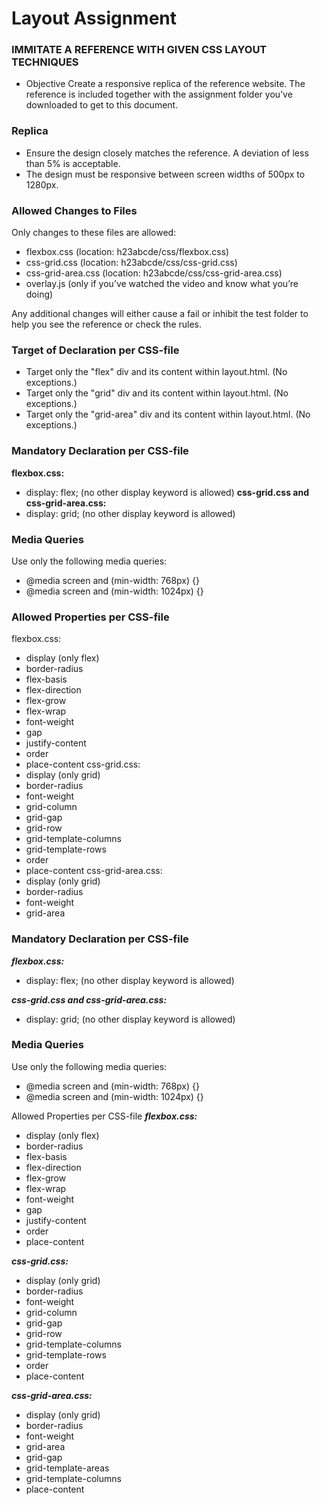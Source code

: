 # Layout Assignment
### IMMITATE A REFERENCE WITH GIVEN CSS LAYOUT TECHNIQUES

* Objective
Create a responsive replica of the reference website. The reference is included
together with the assignment folder you’ve downloaded to get to this document.

### Replica
* Ensure the design closely matches the reference. A deviation of less than 5%
is acceptable.
* The design must be responsive between screen widths of 500px to 1280px.
### Allowed Changes to Files
Only changes to these files are allowed:
* flexbox.css (location: h23abcde/css/flexbox.css)
* css-grid.css (location: h23abcde/css/css-grid.css)
* css-grid-area.css (location: h23abcde/css/css-grid-area.css)
* overlay.js (only if you’ve watched the video and know what you’re doing)

Any additional changes will either cause a fail or inhibit the test folder to help you
see the reference or check the rules.

### Target of Declaration per CSS-file
* Target only the "flex" div and its content within layout.html. (No exceptions.)
* Target only the "grid" div and its content within layout.html. (No exceptions.)
* Target only the "grid-area" div and its content within layout.html. (No
exceptions.)
### Mandatory Declaration per CSS-file
**flexbox.css:**
* display: flex; (no other display keyword is allowed)
**css-grid.css and css-grid-area.css:**
* display: grid; (no other display keyword is allowed)
### Media Queries
Use only the following media queries:
* @media screen and (min-width: 768px) {}
* @media screen and (min-width: 1024px) {}
### Allowed Properties per CSS-file
flexbox.css:
* display (only flex)
* border-radius
* flex-basis
* flex-direction
* flex-grow
* flex-wrap
* font-weight
* gap
* justify-content
* order
* place-content
css-grid.css:
* display (only grid)
* border-radius
* font-weight
* grid-column
* grid-gap
* grid-row
* grid-template-columns
* grid-template-rows
* order
* place-content
css-grid-area.css:
* display (only grid)
* border-radius
* font-weight
* grid-area
### Mandatory Declaration per CSS-file
_**flexbox.css:**_
* display: flex; (no other display keyword is allowed)
  <p></p>
_**css-grid.css and css-grid-area.css:**_
* display: grid; (no other display keyword is allowed)
### Media Queries
Use only the following media queries:
* @media screen and (min-width: 768px) {}
* @media screen and (min-width: 1024px) {}
  
Allowed Properties per CSS-file
_**flexbox.css:**_

* display (only flex)
* border-radius
* flex-basis
* flex-direction
* flex-grow
* flex-wrap
* font-weight
* gap
* justify-content
* order
* place-content
  
_**css-grid.css:**_

* display (only grid)
* border-radius
* font-weight
* grid-column
* grid-gap
* grid-row
* grid-template-columns
* grid-template-rows
* order
* place-content
  
_**css-grid-area.css:**_

* display (only grid)
* border-radius
* font-weight
* grid-area
* grid-gap
* grid-template-areas
* grid-template-columns
* place-content
